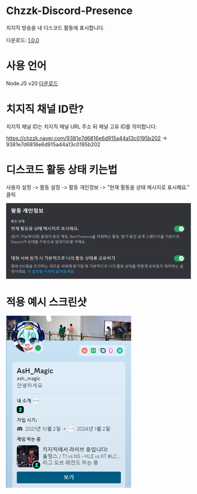 # Chzzk-Discord-Presence
치지직 방송을 내 디스코드 활동에 표시합니다.

다운로드: [1.0.0](https://github.com/AsHMagic/Chzzk-Discord-Presence/releases/tag/1.0.0)
# 사용 언어
Node.JS v20 [다운로드](https://nodejs.org/dist/v20.11.1/node-v20.11.1-x64.msi)
# 치지직 채널 ID란?
치지직 채널 ID는 치지직 채널 URL 주소 뒤 채널 고유 ID를 의미합니다. 

https://chzzk.naver.com/9381e7d6816e6d915a44a13c0195b202 -> 9381e7d6816e6d915a44a13c0195b202
# 디스코드 활동 상태 키는법
사용자 설정 -> 활동 설정 -> 활동 개인정보 -> "현재 활동을 상태 메시지로 표시해요." 클릭

<img src="https://github.com/AsHMagic/Chzzk-Discord-Presence/blob/main/images/discord-presence-setting.png"></img>
# 적용 예시 스크린샷
<img src="https://github.com/AsHMagic/Chzzk-Discord-Presence/blob/main/images/example.png"></img>
